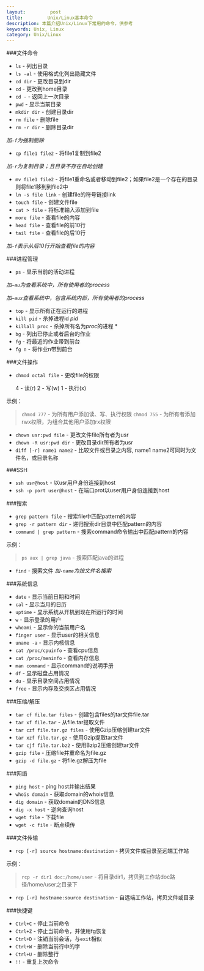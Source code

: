```yaml
---
layout:         post
title:         Unix/Linux基本命令
description: 本篇介绍Unix/Linux下常用的命令，供参考
keywords: Unix, Linux
category: Unix/Linux
---
```


###文件命令

* `ls` - 列出目录
* `ls -al` - 使用格式化列出隐藏文件
* `cd dir` - 更改目录到dir
* `cd` - 更改到home目录
* `cd -` - 返回上一次目录
* `pwd` - 显示当前目录
* `mkdir dir` - 创建目录dir
* `rm file` - 删除file
* `rm -r dir` - 删除目录dir

*加`-f`为强制删除*
* `cp file1 file2` - 将file1复制到file2

*加`-r`为复制目录；且目录不存在自动创建*
* `mv file1 file2` - 将file1重命名或者移动到file2；如果file2是一个存在的目录则将file1移到到file2中
* `ln -s file link` - 创建file的符号链接link
* `touch file` - 创建文件file
* `cat > file` - 将标准输入添加到file
* `more file` - 查看file的内容
* `head file` - 查看file的前10行
* `tail file` - 查看file的后10行

*加`-f`表示从后10行开始查看file的内容*


###进程管理

* `ps` - 显示当前的活动进程

*加`–au`为查看系统中，所有使用者的process*

*加`–aux`查看系统中，包含系统内部，所有使用者的process*

* `top` - 显示所有正在运行的进程
* `kill pid` - 杀掉进程id *pid*
* `killall proc` - 杀掉所有名为*proc*的进程 *
* `bg` - 列出已停止或者后台的作业
* `fg` - 将最近的作业带到前台
* `fg n` - 将作业n带到前台

###文件操作

* `chmod octal file` - 更改file的权限

    4 - 读(r)
    2 - 写(w)
    1 - 执行(x)

示例：
>`chmod 777` - 为所有用户添加读、写、执行权限
>`chmod 755` - 为所有者添加rwx权限，为组合其他用户添加rx权限

* `chown usr:pwd file` - 更改文件file所有者为usr
* `chown -R usr:pwd dir` - 更改目录dir所有者为usr
* `diff [-r] name1 name2` - 比较文件或目录之内容, name1 name2可同时为文件名，或目录名称


###SSH

* `ssh usr@host` - 以usr用户身份连接到host
* `ssh -p port user@host` - 在端口prot以user用户身份连接到host


###搜索
* `grep pattern file` - 搜索file中匹配pattern的内容
* `grep -r pattern dir` - 递归搜索dir目录中匹配pattern的内容
* `command | grep pattern` - 搜索command命令输出中匹配pattern的内容

示例：
>`ps aux | grep java` - 搜索匹配java的进程

* `find` - 搜索文件
*加`-name`为按文件名搜索*


###系统信息

* `date` - 显示当前日期和时间
* `cal` - 显示当月的日历
* `uptime` - 显示系统从开机到现在所运行的时间
* `w` - 显示登录的用户
* `whoami` - 显示你的当前用户名
* `finger user` - 显示user的相关信息
* `uname -a` - 显示内核信息
* `cat /proc/cpuinfo` - 查看cpu信息
* `cat /proc/meninfo` - 查看内存信息
* `man command` - 显示command的说明手册
* `df` - 显示磁盘占用情况
* `du` - 显示目录空间占用情况
* `free` - 显示内存及交换区占用情况

###压缩/解压

* `tar cf file.tar files` - 创建包含files的tar文件file.tar
* `tar xf file.tar` - 从file.tar提取文件
* `tar czf file.tar.gz files` - 使用Gzip压缩创建tar文件
* `tar xzf file.tar.gz` - 使用Gzip提取tar文件
* `tar cjf file.tar.bz2` - 使用Bzip2压缩创建tar文件
* `gzip file` - 压缩file并重命名为file.gz
* `gzip -d file.gz` - 将file.gz解压为file

###网络

* `ping host` - ping host并输出结果
* `whois domain` - 获取domain的whois信息
* `dig domain` - 获取domain的DNS信息
* `dig -x host` - 逆向查询host
* `wget file` - 下载file
* `wget -c file` - 断点续传

###文件传输

* `rcp [-r] source hostname:destination` - 拷贝文件或目录至远端工作站

示例：
>`rcp -r dir1 doc:/home/user` - 将目录dir1，拷贝到工作站doc路径/home/user之目录下 

* `rcp [-r] hostname:source destination` - 自远端工作站，拷贝文件或目录

###快捷键

* `Ctrl+C` - 停止当前命令
* `Ctrl+Z` - 停止当前命令，并使用fg恢复
* `Ctrl+D` - 注销当前会话，与`exit`相似
* `Ctrl+W` - 删除当前行中的字
* `Ctrl+U` - 删除整行
* `!!` - 重复上次命令


